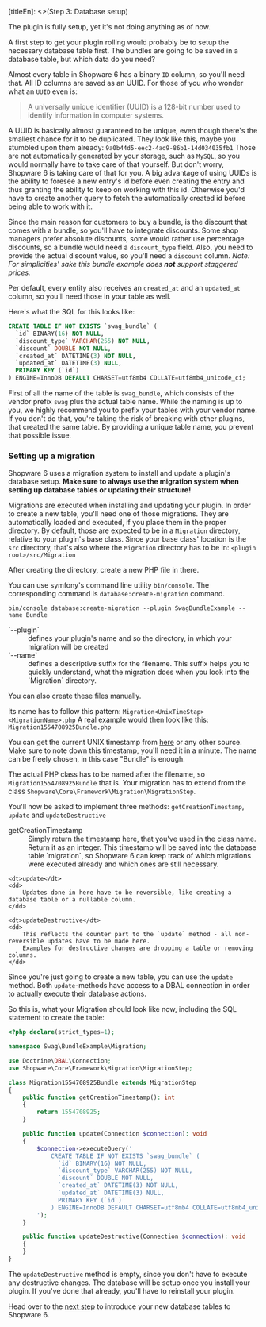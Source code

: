 [titleEn]: <>(Step 3: Database setup)

The plugin is fully setup, yet it's not doing anything as of now.

A first step to get your plugin rolling would probably be to setup the necessary database table first.
The bundles are going to be saved in a database table, but which data do you need?

Almost every table in Shopware 6 has a binary `ID` column, so you'll need that.
All ID columns are saved as an UUID. For those of you who wonder what an `UUID` even is:
> A universally unique identifier (UUID) is a 128-bit number used to identify information in computer systems.

A UUID is basically almost guaranteed to be unique, even though there's the smallest chance for it to be duplicated.
They look like this, maybe you stumbled upon them already: `9a0b44d5-eec2-4ad9-86b1-14d034035fb1`
Those are not automatically generated by your storage, such as `MySQL`, so you would normally
have to take care of that yourself. But don't worry, Shopware 6 is taking care of that
for you. A big advantage of using UUIDs is the ability to foresee a new entry's id before even creating the entry
and thus granting the ability to keep on working with this id. Otherwise you'd have to create
another query to fetch the automatically created id before being able to work with it.

Since the main reason for customers to buy a bundle, is the discount that comes with a bundle, so you'll have to integrate discounts.
Some shop managers prefer absolute discounts, some would rather use percentage discounts, so a bundle would need a `discount_type` field. 
Also, you need to provide the actual discount value, so you'll need a `discount` column.
*Note: For simplicities' sake this bundle example does **not** support staggered prices.*

Per default, every entity also receives an `created_at` and an `updated_at` column, so you'll need those in your table as well.

Here's what the SQL for this looks like:
```sql
CREATE TABLE IF NOT EXISTS `swag_bundle` (
  `id` BINARY(16) NOT NULL,
  `discount_type` VARCHAR(255) NOT NULL,
  `discount` DOUBLE NOT NULL,
  `created_at` DATETIME(3) NOT NULL,
  `updated_at` DATETIME(3) NULL,
  PRIMARY KEY (`id`)
) ENGINE=InnoDB DEFAULT CHARSET=utf8mb4 COLLATE=utf8mb4_unicode_ci;
```

First of all the name of the table is `swag_bundle`, which consists of the vendor prefix `swag` plus the actual table name.
While the naming is up to you, we highly recommend you to prefix your tables with your vendor name.
If you don't do that, you're taking the risk of breaking with other plugins, that created the same table.
By providing a unique table name, you prevent that possible issue.

### Setting up a migration

Shopware 6 uses a migration system to install and update a plugin's database setup.
**Make sure to always use the migration system when setting up database tables or updating their structure!**

Migrations are executed when installing and updating your plugin.
In order to create a new table, you'll need one of those migrations.
They are automatically loaded and executed, if you place them in the proper directory.
By default, those are expected to be in a `Migration` directory, relative to your plugin's base class.
Since your base class' location is the `src` directory, that's also where the `Migration` directory has to be in: `<plugin root>/src/Migration`

After creating the directory, create a new PHP file in there.

You can use symfony's command line utility `bin/console`. 
The corresponding command is `database:create-migration` command.

    bin/console database:create-migration --plugin SwagBundleExample --name Bundle
  
<dl>
    <dt>`--plugin`</dt>
    <dd>defines your plugin's name and so the directory, in which your migration will be created</dd>
    <dt>`--name`</dt>
    <dd>defines a descriptive suffix for the filename. This suffix helps you to quickly understand, what the migration does when you look into the `Migration` directory.</dd>
</dl>

You can also create these files manually.

Its name has to follow this pattern: `Migration<UnixTimeStap><MigrationName>.php`
A real example would then look like this: `Migration1554708925Bundle.php`

You can get the current UNIX timestamp from [here](https://www.unixtimestamp.com) or any other source. Make sure to
note down this timestamp, you'll need it in a minute.
The name can be freely chosen, in this case "Bundle" is enough.

The actual PHP class has to be named after the filename, so `Migration1554708925Bundle` that is.
Your migration has to extend from the class `Shopware\Core\Framework\Migration\MigrationStep`. 

You'll now be asked to implement three methods: `getCreationTimestamp`, `update` and `updateDestructive`

<dl>
    <dt>getCreationTimestamp</dt>
    <dd>
        Simply return the timestamp here, that you've used in the class name. Return it as an integer.
        This timestamp will be saved into the database table `migration`, so Shopware 6 can keep track of which migrations were executed already and which ones are still necessary.
    </dd>
    
    <dt>update</dt>
    <dd>
        Updates done in here have to be reversible, like creating a database table or a nullable column.
    </dd>
    
    <dt>updateDestructive</dt>
    <dd>
        This reflects the counter part to the `update` method - all non-reversible updates have to be made here.
        Examples for destructive changes are dropping a table or removing columns.
    </dd>
</dl>


Since you're just going to create a new table, you can use the `update` method.
Both `update`-methods have access to a DBAL connection in order to actually execute their database actions.

So this is, what your Migration should look like now, including the SQL statement to create the table:

```php
<?php declare(strict_types=1);

namespace Swag\BundleExample\Migration;

use Doctrine\DBAL\Connection;
use Shopware\Core\Framework\Migration\MigrationStep;

class Migration1554708925Bundle extends MigrationStep
{
    public function getCreationTimestamp(): int
    {
        return 1554708925;
    }

    public function update(Connection $connection): void
    {
        $connection->executeQuery('
            CREATE TABLE IF NOT EXISTS `swag_bundle` (
              `id` BINARY(16) NOT NULL,
              `discount_type` VARCHAR(255) NOT NULL,
              `discount` DOUBLE NOT NULL,
              `created_at` DATETIME(3) NOT NULL,
              `updated_at` DATETIME(3) NULL,
              PRIMARY KEY (`id`)
            ) ENGINE=InnoDB DEFAULT CHARSET=utf8mb4 COLLATE=utf8mb4_unicode_ci;
        ');
    }

    public function updateDestructive(Connection $connection): void
    {
    }
}
```

The `updateDestructive` method is empty, since you don't have to execute any destructive changes.
The database will be setup once you install your plugin. If you've done that already, you'll have to reinstall your plugin.


Head over to the [next step](./040-entity.md) to introduce your new database tables to Shopware 6.
